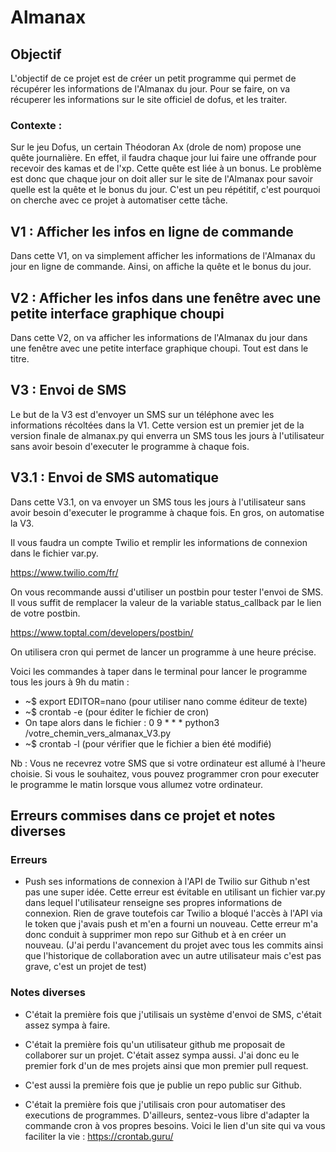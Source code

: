 # Almanax

## Objectif

L'objectif de ce projet est de créer un petit programme qui permet de récupérer les informations de l'Almanax du jour.
Pour se faire, on va récuperer les informations sur le site officiel de dofus, et les traiter.

### Contexte :

Sur le jeu Dofus, un certain Théodoran Ax (drole de nom) propose une quête journalière. En effet, il faudra chaque jour lui faire une offrande pour recevoir des kamas et de l'xp. Cette quête est liée à un bonus. Le problème est donc que chaque jour on doit aller sur le site de l'Almanax pour savoir quelle est la quête et le bonus du jour. C'est un peu répétitif, c'est pourquoi on cherche avec ce projet à automatiser cette tâche.

## V1 : Afficher les infos en ligne de commande

Dans cette V1, on va simplement afficher les informations de l'Almanax du jour en ligne de commande.
Ainsi, on affiche la quête et le bonus du jour.

## V2 : Afficher les infos dans une fenêtre avec une petite interface graphique choupi

Dans cette V2, on va afficher les informations de l'Almanax du jour dans une fenêtre avec une petite interface graphique choupi. Tout est dans le titre.

## V3 : Envoi de SMS

Le but de la V3 est d'envoyer un SMS sur un téléphone avec les informations récoltées dans la V1. 
Cette version est un premier jet de la version finale de almanax.py qui enverra un SMS tous les jours à l'utilisateur sans avoir besoin d'executer le programme à chaque fois. 

## V3.1 : Envoi de SMS automatique

Dans cette V3.1, on va envoyer un SMS tous les jours à l'utilisateur sans avoir besoin d'executer le programme à chaque fois. En gros, on automatise la V3.

Il vous faudra un compte Twilio et remplir les informations de connexion dans le fichier var.py.

https://www.twilio.com/fr/

On vous recommande aussi d'utiliser un postbin pour tester l'envoi de SMS. Il vous suffit de remplacer la valeur de la variable status_callback par le lien de votre postbin.

https://www.toptal.com/developers/postbin/

On utilisera cron qui permet de lancer un programme à une heure précise.

Voici les commandes à taper dans le terminal pour lancer le programme tous les jours à 9h du matin :

- ~$ export EDITOR=nano (pour utiliser nano comme éditeur de texte)
- ~$ crontab -e (pour éditer le fichier de cron)
- On tape alors dans le fichier : 0 9 * * * python3 /votre_chemin_vers_almanax_V3.py
- ~$ crontab -l (pour vérifier que le fichier a bien été modifié)

Nb : Vous ne recevrez votre SMS que si votre ordinateur est allumé à l'heure choisie. Si vous le souhaitez, vous pouvez programmer cron pour executer le programme le matin lorsque vous allumez votre ordinateur. 

## Erreurs commises dans ce projet et notes diverses

### Erreurs

- Push ses informations de connexion à l'API de Twilio sur Github n'est pas une super idée. Cette erreur est évitable en utilisant un fichier var.py dans lequel l'utilisateur renseigne ses propres informations de connexion. Rien de grave toutefois car Twilio a bloqué l'accès à l'API via le token que j'avais push et m'en a fourni un nouveau. Cette erreur m'a donc conduit à supprimer mon repo sur Github et à en créer un nouveau. (J'ai perdu l'avancement du projet avec tous les commits ainsi que l'historique de collaboration avec un autre utilisateur mais c'est pas grave, c'est un projet de test)

### Notes diverses

- C'était la première fois que j'utilisais un système d'envoi de SMS, c'était assez sympa à faire.

- C'était la première fois qu'un utilisateur github me proposait de collaborer sur un projet. C'était assez sympa aussi. J'ai donc eu le premier fork d'un de mes projets ainsi que mon premier pull request.

- C'est aussi la première fois que je publie un repo public sur Github. 

- C'était la première fois que j'utilisais cron pour automatiser des executions de programmes. D'ailleurs, sentez-vous libre d'adapter la commande cron à vos propres besoins. Voici le lien d'un site qui va vous faciliter la vie : https://crontab.guru/